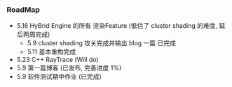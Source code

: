 ### RoadMap

* 5.16 HyBrid Engine 的所有 渲染Feature (低估了 cluster shading 的难度, 延后两周完成)
  * 5.9 cluster shading 攻关完成并输出 blog 一篇 已完成
  * 5.11 基本重构完成 
* 5.23 C++ RayTrace (Will do)
* 5.9 第一篇博客 (已发布, 完善进度 1%)
* 5.9 软件测试期中作业 (已完成)